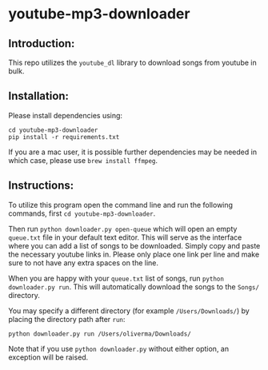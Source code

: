 # youtube-mp3-downloader

## Introduction:

This repo utilizes the `youtube_dl` library to download songs from youtube in
bulk.

## Installation:

Please install dependencies using:

```
cd youtube-mp3-downloader
pip install -r requirements.txt
```

If you are a mac user, it is possible further dependencies may be needed in
which case, please use `brew install ffmpeg`.

## Instructions:

To utilize this program open the command line and run the following
commands, first `cd youtube-mp3-downloader`.

Then run `python downloader.py open-queue` which will open an empty `queue.txt`
file in your default text editor. This will serve as the interface where you
can add a list of songs to be downloaded. Simply copy and paste the necessary
youtube links in. Please only place one link per line and make sure to not have
any extra spaces on the line.

When you are happy with your `queue.txt` list of songs, run
`python downloader.py run`. This will automatically download the songs to the
`Songs/` directory.

You may specify a different directory (for example `/Users/Downloads/`)
by placing the directory path after `run`:

```
python downloader.py run /Users/oliverma/Downloads/
```

Note that if you use `python downloader.py` without either option, an exception
will be raised.
